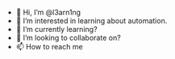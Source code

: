- 👋 Hi, I’m @l3arn1ng
- 👀 I’m interested in learning about automation.
- 🌱 I’m currently learning?
- 💞️ I’m looking to collaborate on?
- 📫 How to reach me

<!---
l3arn1ng/l3arn1ng is a ✨ special ✨ repository because its `README.md` (this file) appears on your GitHub profile.
You can click the Preview link to take a look at your changes.
--->
